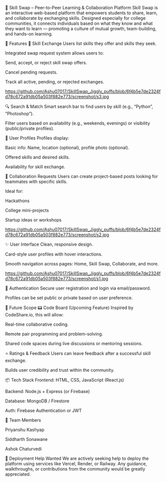 🤝 Skill Swap – Peer-to-Peer Learning & Collaboration Platform
Skill Swap is an interactive web-based platform that empowers students to share, learn, and collaborate by exchanging skills. Designed especially for college communities, it connects individuals based on what they know and what they want to learn — promoting a culture of mutual growth, team-building, and hands-on learning.

🌟 Features
🔄 Skill Exchange
Users list skills they offer and skills they seek.

Integrated swap request system allows users to:

Send, accept, or reject skill swap offers.

Cancel pending requests.

Track all active, pending, or rejected exchanges.

https://github.com/Ashu07017/SkillSwap_Jiggly_puffs/blob/6f4b5e7de2324fd78c672a91db05a503f882e773/screenshot/s3.jpg

🔍 Search & Match
Smart search bar to find users by skill (e.g., “Python”, “Photoshop”).

Filter users based on availability (e.g., weekends, evenings) or visibility (public/private profiles).

👤 User Profiles
Profiles display:

Basic info: Name, location (optional), profile photo (optional).

Offered skills and desired skills.

Availability for skill exchange.

💬 Collaboration Requests
Users can create project-based posts looking for teammates with specific skills.

Ideal for:

Hackathons

College mini-projects

Startup ideas or workshops

https://github.com/Ashu07017/SkillSwap_Jiggly_puffs/blob/6f4b5e7de2324fd78c672a91db05a503f882e773/screenshot/s2.jpg

✨ User Interface
Clean, responsive design.

Card-style user profiles with hover interactions.

Smooth navigation across pages: Home, Skill Swap, Collaborate, and more.

https://github.com/Ashu07017/SkillSwap_Jiggly_puffs/blob/6f4b5e7de2324fd78c672a91db05a503f882e773/screenshot/s1.jpg

🔐 Authentication
Secure user registration and login via email/password.

Profiles can be set public or private based on user preference.

🧠 Future Scope
📟 Code Board (Upcoming Feature)
Inspired by CodeShare.io, this will allow:

Real-time collaborative coding.

Remote pair programming and problem-solving.

Shared code spaces during live discussions or mentoring sessions.

⭐ Ratings & Feedback
Users can leave feedback after a successful skill exchange.

Builds user credibility and trust within the community.

📦 Tech Stack
Frontend: HTML, CSS, JavaScript (React.js)

Backend: Node.js + Express (or Firebase)

Database: MongoDB / Firestore

Auth: Firebase Authentication or JWT

👥 Team Members

Priyanshu Kashyap

Siddharth Sonawane

Ashok Chaturvedi

🚀 Deployment Help Wanted
We are actively seeking help to deploy the platform using services like Vercel, Render, or Railway.
Any guidance, walkthroughs, or contributions from the community would be greatly appreciated.

